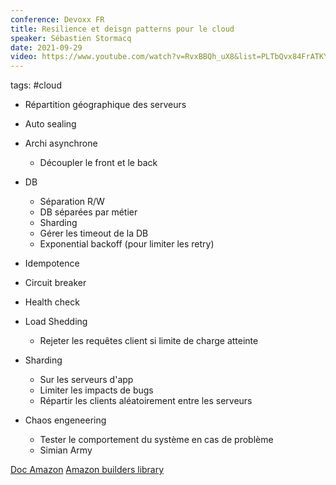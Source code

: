 ```yaml
---
conference: Devoxx FR
title: Resilience et deisgn patterns pour le cloud
speaker: Sébastien Stormacq
date: 2021-09-29
video: https://www.youtube.com/watch?v=RvxBBQh_uX8&list=PLTbQvx84FrATKYTSVVei8ZouXFGePwSUA&index=12
---
```

tags: #cloud 

- Répartition géographique des serveurs

- Auto sealing

- Archi asynchrone
	- Découpler le front et le back

- DB
	- Séparation R/W
	- DB séparées par métier
	- Sharding
	- Gérer les timeout de la DB
	- Exponential backoff (pour limiter les retry)

- Idempotence

- Circuit breaker

- Health check

- Load Shedding
	- Rejeter les requêtes client si limite de charge atteinte

- Sharding
	- Sur les serveurs d'app
	- Limiter les impacts de bugs
	- Répartir les clients aléatoirement entre les serveurs

- Chaos engeneering
	- Tester le comportement du système en cas de problème
	- Simian Army

[Doc Amazon](https://aws.amazon.com/fr/architecture/well-architected/)
[Amazon builders library](https://aws.amazon.com/fr/builders-library/?cards-body.sort-by=item.additionalFields.sortDate&cards-body.sort-order=desc&awsf.filter-content-category=*all&awsf.filter-content-type=*all&awsf.filter-content-level=*all)



